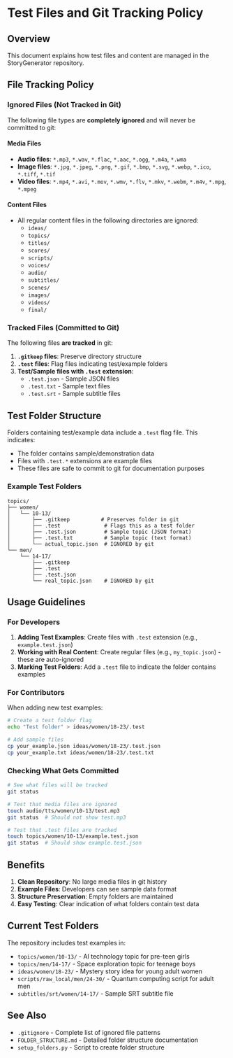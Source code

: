 # Test Files and Git Tracking Policy

## Overview

This document explains how test files and content are managed in the StoryGenerator repository.

## File Tracking Policy

### Ignored Files (Not Tracked in Git)

The following file types are **completely ignored** and will never be committed to git:

#### Media Files
- **Audio files**: `*.mp3`, `*.wav`, `*.flac`, `*.aac`, `*.ogg`, `*.m4a`, `*.wma`
- **Image files**: `*.jpg`, `*.jpeg`, `*.png`, `*.gif`, `*.bmp`, `*.svg`, `*.webp`, `*.ico`, `*.tiff`, `*.tif`
- **Video files**: `*.mp4`, `*.avi`, `*.mov`, `*.wmv`, `*.flv`, `*.mkv`, `*.webm`, `*.m4v`, `*.mpg`, `*.mpeg`

#### Content Files
- All regular content files in the following directories are ignored:
  - `ideas/`
  - `topics/`
  - `titles/`
  - `scores/`
  - `scripts/`
  - `voices/`
  - `audio/`
  - `subtitles/`
  - `scenes/`
  - `images/`
  - `videos/`
  - `final/`

### Tracked Files (Committed to Git)

The following files **are tracked** in git:

1. **`.gitkeep` files**: Preserve directory structure
2. **`.test` files**: Flag files indicating test/example folders
3. **Test/Sample files with `.test` extension**:
   - `.test.json` - Sample JSON files
   - `.test.txt` - Sample text files
   - `.test.srt` - Sample subtitle files

## Test Folder Structure

Folders containing test/example data include a `.test` flag file. This indicates:
- The folder contains sample/demonstration data
- Files with `.test.*` extensions are example files
- These files are safe to commit to git for documentation purposes

### Example Test Folders

```
topics/
├── women/
│   └── 10-13/
│       ├── .gitkeep          # Preserves folder in git
│       ├── .test              # Flags this as a test folder
│       ├── .test.json         # Sample topic (JSON format)
│       ├── .test.txt          # Sample topic (text format)
│       └── actual_topic.json  # IGNORED by git
└── men/
    └── 14-17/
        ├── .gitkeep
        ├── .test
        ├── .test.json
        └── real_topic.json    # IGNORED by git
```

## Usage Guidelines

### For Developers

1. **Adding Test Examples**: Create files with `.test` extension (e.g., `example.test.json`)
2. **Working with Real Content**: Create regular files (e.g., `my_topic.json`) - these are auto-ignored
3. **Marking Test Folders**: Add a `.test` file to indicate the folder contains examples

### For Contributors

When adding new test examples:

```bash
# Create a test folder flag
echo "Test folder" > ideas/women/18-23/.test

# Add sample files
cp your_example.json ideas/women/18-23/.test.json
cp your_example.txt ideas/women/18-23/.test.txt
```

### Checking What Gets Committed

```bash
# See what files will be tracked
git status

# Test that media files are ignored
touch audio/tts/women/10-13/test.mp3
git status  # Should not show test.mp3

# Test that .test files are tracked
touch topics/women/10-13/example.test.json
git status  # Should show example.test.json
```

## Benefits

1. **Clean Repository**: No large media files in git history
2. **Example Files**: Developers can see sample data format
3. **Structure Preservation**: Empty folders are maintained
4. **Easy Testing**: Clear indication of what folders contain test data

## Current Test Folders

The repository includes test examples in:
- `topics/women/10-13/` - AI technology topic for pre-teen girls
- `topics/men/14-17/` - Space exploration topic for teenage boys
- `ideas/women/18-23/` - Mystery story idea for young adult women
- `scripts/raw_local/men/24-30/` - Quantum computing script for adult men
- `subtitles/srt/women/14-17/` - Sample SRT subtitle file

## See Also

- `.gitignore` - Complete list of ignored file patterns
- `FOLDER_STRUCTURE.md` - Detailed folder structure documentation
- `setup_folders.py` - Script to create folder structure
